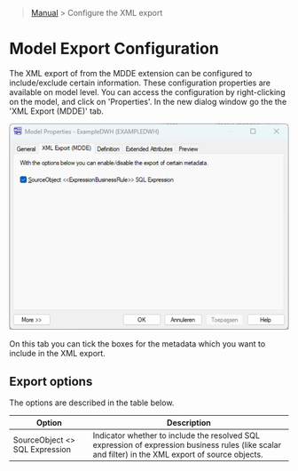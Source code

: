 > [Manual](./README.md) > Configure the XML export

# Model Export Configuration

The XML export of from the MDDE extension can be configured to include/exclude certain information. These configuration properties are available on model level. You can access the configuration by right-clicking on the model, and click on 'Properties'. In the new dialog window go the the 'XML Export (MDDE)' tab.

![Model export configuration](img/model_export_config.png)

On this tab you can tick the boxes for the metadata which you want to include in the XML export.


## Export options
The options are described in the table below.

| Option                                                 | Description |
|---                                                     |---          |
| SourceObject <<ExpressionBusinessRule>> SQL Expression | Indicator whether to include the resolved SQL expression of expression business rules (like scalar and filter) in the XML export of source objects. |